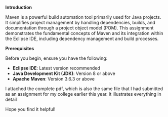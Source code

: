 **Introduction**

Maven is a powerful build automation tool primarily used for Java projects. It simplifies project management by handling dependencies, builds, and documentation through a project object model (POM). This assignment demonstrates the fundamental concepts of Maven and its integration within the Eclipse IDE, including dependency management and build processes.

**Prerequisites**

Before you begin, ensure you have the following:

- **Eclipse IDE**: Latest version recommended
- **Java Development Kit (JDK)**: Version 8 or above
- **Apache Maven**: Version 3.6.3 or above

I attached the complete pdf, which is also the same file that I had submitted as an assignment for my college earlier this year. It illustrates everything in detail

Hope you find it helpful!

